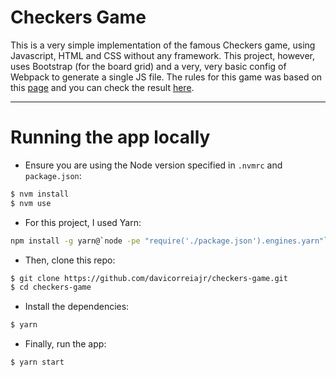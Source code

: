 # Checkers Game
This is a very simple implementation of the famous Checkers game, using Javascript, HTML and CSS without any framework. This project, however, uses Bootstrap (for the board grid) and a very, very basic config of Webpack to generate a single JS file.
The rules for this game was based on this [page](https://simple.wikipedia.org/wiki/Checkers) and you can check the result [here](https://dccj-checkers-game.herokuapp.com/).

---

# Running the app locally

- Ensure you are using the Node version specified in `.nvmrc` and `package.json`:
```bash
$ nvm install
$ nvm use
```

- For this project, I used Yarn:
```bash
npm install -g yarn@`node -pe "require('./package.json').engines.yarn"`
```

- Then, clone this repo:
```bash
$ git clone https://github.com/davicorreiajr/checkers-game.git
$ cd checkers-game
```

- Install the dependencies:
```bash
$ yarn
```

- Finally, run the app:
```bash
$ yarn start
```




